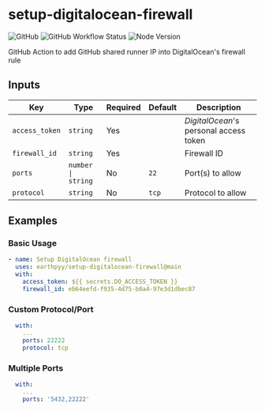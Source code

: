 # setup-digitalocean-firewall

![GitHub](https://img.shields.io/github/license/earthpyy/setup-digitalocean-firewall)
![GitHub Workflow Status](https://img.shields.io/github/workflow/status/earthpyy/setup-digitalocean-firewall/CI)
![Node Version](https://img.shields.io/badge/node-17.2-blue)

GitHub Action to add GitHub shared runner IP into DigitalOcean's firewall rule

## Inputs

| Key | Type | Required | Default | Description |
| --- | ---- | -------- | ------- | ----------- |
| `access_token` | `string` | Yes | | _DigitalOcean_'s personal access token |
| `firewall_id` | `string` | Yes | | Firewall ID |
| `ports` | `number \| string` | No | `22` | Port(s) to allow |
| `protocol` | `string` | No | `tcp` | Protocol to allow |

## Examples

### Basic Usage

```yml
- name: Setup DigitalOcean firewall
  uses: earthpyy/setup-digitalocean-firewall@main
  with:
    access_token: ${{ secrets.DO_ACCESS_TOKEN }}
    firewall_id: eb64eefd-f935-4d75-b0a4-97e3d1dbec87
```

### Custom Protocol/Port

```yml
  with:
    ...
    ports: 22222
    protocol: tcp
```

### Multiple Ports

```yml
  with:
    ...
    ports: '5432,22222'
```
